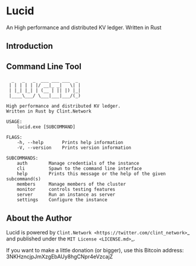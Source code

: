 # Lucid

An High performance and distributed KV ledger. Written in Rust

## Introduction

## Command Line Tool
```
  _   _   _  ___ ___ ___  _
 | | | | | |/ __|_ _|   \| |
 | |_| |_| | (__ | || |) |_|
 |____\___/ \___|___|___/(_)

High performance and distributed KV ledger.
Written in Rust by Clint.Network

USAGE:
    lucid.exe [SUBCOMMAND]

FLAGS:
    -h, --help       Prints help information
    -V, --version    Prints version information

SUBCOMMANDS:
    auth        Manage credentials of the instance
    cli         Spawn to the command line interface
    help        Prints this message or the help of the given subcommand(s)
    members     Manage members of the cluster
    monitor     controls testing features
    server      Run an instance as server
    settings    Configure the instance
```

## About the Author

Lucid is powered by `Clint.Network <https://twitter.com/clint_network>`_ and published under the `MIT License <LICENSE.md>`_.

If you want to make a little donation (or bigger), use this Bitcoin address: 3NKHzncjpJmXzgEbAUy8hgCNpr4eVzcajZ
